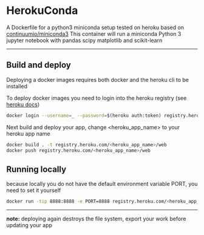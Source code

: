 # HerokuConda
A Dockerfile for a python3 miniconda setup tested on heroku based on [continuumio/miniconda3](https://hub.docker.com/r/continuumio/miniconda3/)
This container will run a miniconda Python 3 jupyter notebook with pandas scipy matplotlib and scikit-learn


---

## Build and deploy
Deploying a docker images requires both docker and the heroku cli to be installed

To deploy docker images you need to login into the heroku registry (see [heroku docs](https://devcenter.heroku.com/articles/container-registry-and-runtime))

```bash
docker login --username=_ --password=$(heroku auth:token) registry.heroku.com
```


Next build and deploy your app, change <heroku_app_name> to your heroku app name

```bash
docker build . -t registry.heroku.com/<heroku_app_name>/web
docker push registry.heroku.com/<heroku_app_name>/web
```

## Running locally

because locally you do not have the default environment variable PORT, you need to set it yourself

```bash
docker run -tip 8888:8888 -e PORT=8888 registry.heroku.com/<heroku_app_name>/web
```
---
**note:** deploying again destroys the file system, export your work before updating your app
